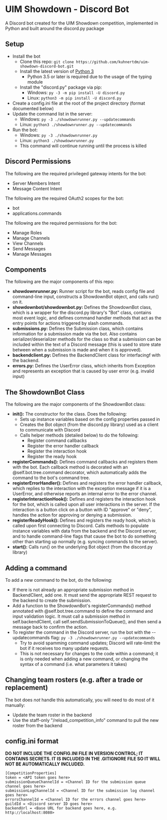 # UIM Showdown - Discord Bot

A Discord bot created for the UIM Showdown competition, implemented in Python and built around the discord.py package

## Setup

* Install the bot
  * Clone this repo: `git clone https://github.com/kuhnertdm/uim-showdown-discord-bot.git`
  * Install the latest version of [Python 3](https://www.python.org/downloads/)
    * Python 3.5 or later is required due to the usage of the typing module
  * Install the "discord.py" package via pip:
    * Windows: `py -3 -m pip install -U discord.py`
    * Linux: `python3 -m pip install -U discord.py`
* Create a config.ini file at the root of the project directory (format documented below)
* Update the command list in the server:
  * Windows: `py -3 ./showdownrunner.py --updatecommands`
  * Linux: `python3 ./showdownrunner.py --updatecommands`
* Run the bot:
  * Windows: `py -3 ./showdownrunner.py`
  * Linux: `python3 ./showdownrunner.py`
  * This command will continue running until the process is killed

## Discord Permissions

The following are the required privileged gateway intents for the bot:

* Server Members Intent
* Message Content Intent

The following are the required OAuth2 scopes for the bot:

* bot
* applications.commands

The following are the required permissions for the bot:

* Manage Roles
* Manage Channels
* View Channels
* Send Messages
* Manage Messages

## Components

The following are the major components of this repo:

* **showdownrunner.py:** Runner script for the bot, reads config file and command-line input, constructs a ShowdownBot object, and calls run() on it.
* **showdownbot/showdownbot.py:** Defines the ShowdownBot class, which is a wrapper for the discord.py library's "Bot" class, contains most event logic, and defines command handler methods that act as the entry points for actions triggered by slash commands.
* **submissions.py:** Defines the Submission class, which contains information for a submission made via the bot. Also contains serializer/deserializer methods for the class so that a submission can be included within the text of a Discord message (this is used to store state between when a submission is made and when it is approved).
* **backendclient.py:** Defines the BackendClient class for interfacingf with the backend.
* **errors.py:** Defines the UserError class, which inherits from Exception and represents an exception that is caused by user error (e.g. invalid input)

## The ShowdownBot Class

The following are the major components of the ShowdownBot class:

* **__init__():** The constructor for the class. Does the following:
  * Sets up instance variables based on the config properties passed in
  * Creates the Bot object (from the discord.py library) used as a client to communicate with Discord
  * Calls helper methods (detailed below) to do the following:
    * Register command callbacks
    * Register the error handler callback
    * Register the interaction hook
    * Register the ready hook
* **registerCommands():** Defines command callbacks and registers them with the bot. Each callback method is decorated with an @self.bot.tree.command decorator, which automatically adds the command to the bot's command tree.
* **registerErrorHandler():** Defines and registers the error handler callback, which replies to the interaction with the exception message if it is a UserError, and otherwise reports an internal error to the error channel.
* **registerInteractionHook():** Defines and registers the interaction hook for the bot, which is called upon all user interactions in the server. If the interaction is a button click on a button with ID "approve" or "deny", handles the action for approving or denying a submission.
* **registerReadyHook():** Defines and registers the ready hook, which is called upon first connecting to Discord. Calls methods to populate instance variables with data from the backend and the Discord server, and to handle command-line flags that cause the bot to do something other than starting up normally (e.g. syncing commands to the server).
* **start():** Calls run() on the underlying Bot object (from the discord.py library)

## Adding a command

To add a new command to the bot, do the following:

* If there is not already an appropriate submission method in BackendClient, add one. It must send the appropriate REST request to the backend to create the submission.
* Add a function to the ShowdownBot's registerCommands() method annotated with @self.bot.tree.command to define the command and input validation logic. It must call a submission method in self.backendClient, call self.sendSubmissionToQueue(), and then send a message back to confirm the action.
* To register the command in the Discord server, run the bot with the --updatecommands flag: `py -3 ./showdownrunner.py --updatecommands`
  * Try to avoid spamming command updates; Discord will rate-limit the bot if it receives too many update requests.
  * This is not necessary for changes to the code within a command; it is only needed when adding a new command, or changing the syntax of a command (i.e. what parameters it takes)

## Changing team rosters (e.g. after a trade or replacement)

The bot does *not* handle this automatically, you will need to do most of it manually:

* Update the team roster in the backend
* Use the staff-only "/reload_competition_info" command to pull the new roster from the backend

## config.ini format

**DO NOT INCLUDE THE CONFIG.INI FILE IN VERSION CONTROL; IT CONTAINS SECRETS. IT IS INCLUDED IN THE .GITIGNORE FILE SO IT WILL NOT BE AUTOMATICALLY INCLUDED.**

```
[CompetitionProperties]
token = <API token goes here>
submissionQueueChannelId = <Channel ID for the submission queue channel goes here>
submissionLogChannelId = <Channel ID for the submission log channel goes here>
errorsChannelId = <Channel ID for the errors channel goes here>
guildId = <Discord server ID goes here>
backendUrl = <Base URL for backend goes here, e.g. http://localhost:8080>
```
